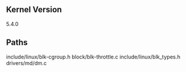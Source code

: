 ## Kernel Version
5.4.0

## Paths
include/linux/blk-cgroup.h
block/blk-throttle.c
include/linux/blk_types.h
drivers/md/dm.c
